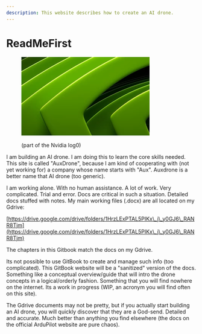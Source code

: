 ```yaml
---
description: This website describes how to create an AI drone.
---
```


# ReadMeFirst

<figure><img src=".gitbook/assets/image.png" alt=""><figcaption><p>(part of the Nvidia log0)</p></figcaption></figure>

I am building an AI drone. I am doing this to learn the core skills needed. This site is called "AuxDrone", because I am kind of cooperating with (not yet working for) a company whose name starts with "Aux". Auxdrone is a better name that AI drone (too generic).

I am working alone. With no human assistance. A lot of work. Very complicated. Trial and error. Docs are critical in such a situation. Detailed docs stuffed with notes. My main working files (.docx) are all located on my Gdrive:

&#x20;    [https://drive.google.com/drive/folders/1HrzLExPTAL5PIKx\_j\_y0GJ6\_RANR8Tjm](https://drive.google.com/drive/folders/1HrzLExPTAL5PIKx\_j\_y0GJ6\_RANR8Tjm)

The chapters in this Gitbook match the docs on my Gdrive.

Its not possible to use GitBook to create and manage such info (too complicated). This GitBook website will be a "sanitized" version of the docs. Something like a conceptual overview/guide that will intro the drone concepts in a logical/orderly fashion. Something that you will find nowhere on the internet. Its a work in progress (WIP, an acronym you will find often on this site).

The Gdrive documents may not be pretty, but if you actually start building an AI drone, you will quickly discover that they are a God-send. Detailed and accurate.  Much better than anything you find elsewhere (the docs on the official ArduPilot website are pure chaos).

